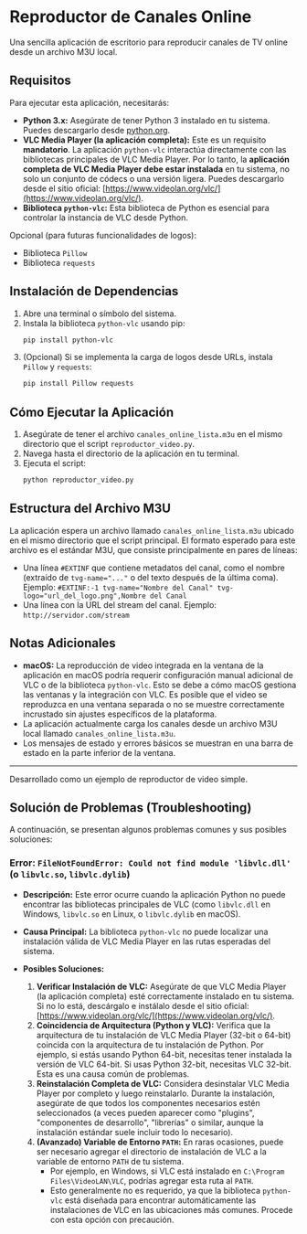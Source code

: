 # Reproductor de Canales Online

Una sencilla aplicación de escritorio para reproducir canales de TV online desde un archivo M3U local.

## Requisitos

Para ejecutar esta aplicación, necesitarás:

*   **Python 3.x:** Asegúrate de tener Python 3 instalado en tu sistema. Puedes descargarlo desde [python.org](https://www.python.org/).
*   **VLC Media Player (la aplicación completa):** Este es un requisito **mandatorio**. La aplicación `python-vlc` interactúa directamente con las bibliotecas principales de VLC Media Player. Por lo tanto, la **aplicación completa de VLC Media Player debe estar instalada** en tu sistema, no solo un conjunto de códecs o una versión ligera. Puedes descargarlo desde el sitio oficial: [https://www.videolan.org/vlc/](https://www.videolan.org/vlc/).
*   **Biblioteca `python-vlc`:** Esta biblioteca de Python es esencial para controlar la instancia de VLC desde Python.

Opcional (para futuras funcionalidades de logos):
*   Biblioteca `Pillow`
*   Biblioteca `requests`

## Instalación de Dependencias

1.  Abre una terminal o símbolo del sistema.
2.  Instala la biblioteca `python-vlc` usando pip:
    ```bash
    pip install python-vlc
    ```
3.  (Opcional) Si se implementa la carga de logos desde URLs, instala `Pillow` y `requests`:
    ```bash
    pip install Pillow requests
    ```

## Cómo Ejecutar la Aplicación

1.  Asegúrate de tener el archivo `canales_online_lista.m3u` en el mismo directorio que el script `reproductor_video.py`.
2.  Navega hasta el directorio de la aplicación en tu terminal.
3.  Ejecuta el script:
    ```bash
    python reproductor_video.py
    ```

## Estructura del Archivo M3U

La aplicación espera un archivo llamado `canales_online_lista.m3u` ubicado en el mismo directorio que el script principal.
El formato esperado para este archivo es el estándar M3U, que consiste principalmente en pares de líneas:

*   Una línea `#EXTINF` que contiene metadatos del canal, como el nombre (extraído de `tvg-name="..."` o del texto después de la última coma).
    Ejemplo: `#EXTINF:-1 tvg-name="Nombre del Canal" tvg-logo="url_del_logo.png",Nombre del Canal`
*   Una línea con la URL del stream del canal.
    Ejemplo: `http://servidor.com/stream`

## Notas Adicionales

*   **macOS:** La reproducción de video integrada en la ventana de la aplicación en macOS podría requerir configuración manual adicional de VLC o de la biblioteca `python-vlc`. Esto se debe a cómo macOS gestiona las ventanas y la integración con VLC. Es posible que el video se reproduzca en una ventana separada o no se muestre correctamente incrustado sin ajustes específicos de la plataforma.
*   La aplicación actualmente carga los canales desde un archivo M3U local llamado `canales_online_lista.m3u`.
*   Los mensajes de estado y errores básicos se muestran en una barra de estado en la parte inferior de la ventana.

---
Desarrollado como un ejemplo de reproductor de video simple.

## Solución de Problemas (Troubleshooting)

A continuación, se presentan algunos problemas comunes y sus posibles soluciones:

### Error: `FileNotFoundError: Could not find module 'libvlc.dll'` (o `libvlc.so`, `libvlc.dylib`)

*   **Descripción:** Este error ocurre cuando la aplicación Python no puede encontrar las bibliotecas principales de VLC (como `libvlc.dll` en Windows, `libvlc.so` en Linux, o `libvlc.dylib` en macOS).
*   **Causa Principal:** La biblioteca `python-vlc` no puede localizar una instalación válida de VLC Media Player en las rutas esperadas del sistema.

*   **Posibles Soluciones:**
    1.  **Verificar Instalación de VLC:** Asegúrate de que VLC Media Player (la aplicación completa) esté correctamente instalado en tu sistema. Si no lo está, descárgalo e instálalo desde el sitio oficial: [https://www.videolan.org/vlc/](https://www.videolan.org/vlc/).
    2.  **Coincidencia de Arquitectura (Python y VLC):** Verifica que la arquitectura de tu instalación de VLC Media Player (32-bit o 64-bit) coincida con la arquitectura de tu instalación de Python. Por ejemplo, si estás usando Python 64-bit, necesitas tener instalada la versión de VLC 64-bit. Si usas Python 32-bit, necesitas VLC 32-bit. Esta es una causa común de problemas.
    3.  **Reinstalación Completa de VLC:** Considera desinstalar VLC Media Player por completo y luego reinstalarlo. Durante la instalación, asegúrate de que todos los componentes necesarios estén seleccionados (a veces pueden aparecer como "plugins", "componentes de desarrollo", "librerías" o similar, aunque la instalación estándar suele incluir todo lo necesario).
    4.  **(Avanzado) Variable de Entorno `PATH`:** En raras ocasiones, puede ser necesario agregar el directorio de instalación de VLC a la variable de entorno `PATH` de tu sistema.
        *   Por ejemplo, en Windows, si VLC está instalado en `C:\Program Files\VideoLAN\VLC`, podrías agregar esta ruta al `PATH`.
        *   Esto generalmente no es requerido, ya que la biblioteca `python-vlc` está diseñada para encontrar automáticamente las instalaciones de VLC en las ubicaciones más comunes. Procede con esta opción con precaución.
